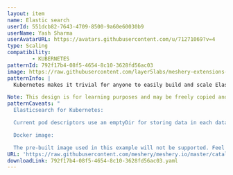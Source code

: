 ```yaml
---
layout: item
name: Elastic search
userId: 551dcb82-7643-4709-8500-9a60e60030b9
userName: Yash Sharma
userAvatarURL: https://avatars.githubusercontent.com/u/71271069?v=4
type: Scaling
compatibility: 
        - KUBERNETES
patternId: 792f17b4-08f5-4654-8c10-3628fd56ac03
image: https://raw.githubusercontent.com/layer5labs/meshery-extensions-packages/master/action-assets/design-assets/792f17b4-08f5-4654-8c10-3628fd56ac03.png
patternInfo: |
  Kubernetes makes it trivial for anyone to easily build and scale Elasticsearch clusters. Here, you'll find how to do so. Current Elasticsearch version is 5.6.2.

Note: This design is for learning purposes and may be freely copied and distributed.
patternCaveats: "
  Elasticsearch for Kubernetes:

  Current pod descriptors use an emptyDir for storing data in each data node container. This is meant to be for the sake of simplicity and should be adapted according to your storage needs.

  Docker image:

  The pre-built image used in this example will not be supported. Feel free to fork to fit your own needs, but keep in mind that you will need to change Kubernetes descriptors accordingly."
URL: 'https://raw.githubusercontent.com/meshery/meshery.io/master/catalog/792f17b4-08f5-4654-8c10-3628fd56ac03.yaml'
downloadLink: 792f17b4-08f5-4654-8c10-3628fd56ac03.yaml
---
```

